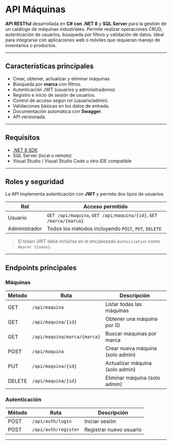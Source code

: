 #  API Máquinas

**API RESTful** desarrollada en **C# con .NET 8** y **SQL Server** para la gestión de un catálogo de máquinas industriales. Permite realizar operaciones CRUD, autenticación de usuarios, búsqueda por filtros y validación de datos. Ideal para integrarse con aplicaciones web o móviles que requieran manejo de inventarios o productos.

---

##  Características principales

-  Crear, obtener, actualizar y eliminar máquinas.
-  Búsqueda por **marca** con filtros.
-  Autenticación JWT (usuarios y administradores).
-  Registro e inicio de sesión de usuarios.
-  Control de acceso según rol (usuario/admin).
-  Validaciones básicas en los datos de entrada.
-  Documentación automática con **Swagger**.
-  API versionada.

---

##  Requisitos

- [.NET 8 SDK](https://dotnet.microsoft.com/en-us/download)
- SQL Server (local o remoto)
- Visual Studio / Visual Studio Code u otro IDE compatible

---

##  Roles y seguridad

La API implementa autenticación con **JWT** y permite dos tipos de usuarios:

| Rol         | Acceso permitido                                             |
|-------------|--------------------------------------------------------------|
| Usuario     | `GET /api/maquina`, `GET /api/maquina/{id}`, `GET /marca/{marca}` |
| Administrador | Todos los métodos incluyendo `POST`, `PUT`, `DELETE` |

> El token JWT debe incluirse en el encabezado `Authorization` como `Bearer {token}`.

---

##  Endpoints principales

###  Máquinas

| Método | Ruta                               | Descripción                         |
|--------|------------------------------------|-------------------------------------|
| GET    | `/api/maquina`                    | Listar todas las máquinas           |
| GET    | `/api/maquina/{id}`               | Obtener una máquina por ID          |
| GET    | `/api/maquina/marca/{marca}`      | Buscar máquinas por marca           |
| POST   | `/api/maquina`                    | Crear nueva máquina (solo admin)    |
| PUT    | `/api/maquina/{id}`               | Actualizar máquina (solo admin)     |
| DELETE | `/api/maquina/{id}`               | Eliminar máquina (solo admin)       |

###  Autenticación

| Método | Ruta              | Descripción                   |
|--------|-------------------|-------------------------------|
| POST   | `/api/auth/login` | Iniciar sesión                |
| POST   | `/api/auth/register` | Registrar nuevo usuario     |

---
